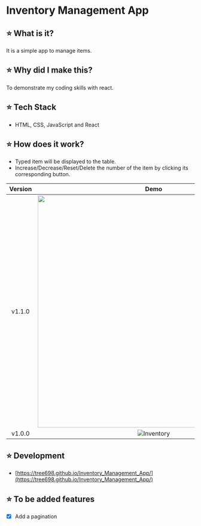 # Inventory Management App

## ⭐ What is it?

It is a simple app to manage items.

## ⭐ Why did I make this?

To demonstrate my coding skills with react.

## ⭐ Tech Stack

- HTML, CSS, JavaScript and React

## ⭐ How does it work?

- Typed item will be displayed to the table.
- Increase/Decrease/Reset/Delete the number of the item by clicking its corresponding button.

| **Version** |                                                            **Demo**                                                             | **Features**     |
| :---------: | :-----------------------------------------------------------------------------------------------------------------------------: | ---------------- |
|   v1.1.0    | <img src="https://user-images.githubusercontent.com/53497516/168410999-f2be6f78-4723-40a4-94ea-b0efd2eb3d9a.png" width="620px"> | Add a pagination |
|   v1.0.0    |       ![Inventory](https://user-images.githubusercontent.com/53497516/157805891-7093aa78-3b25-4fba-9b08-6f959474dd10.gif)       |                  |

## ⭐ Development

- [https://tree698.github.io/Inventory_Management_App/](https://tree698.github.io/Inventory_Management_App/)

## ⭐ To be added features

- [x] Add a pagination
